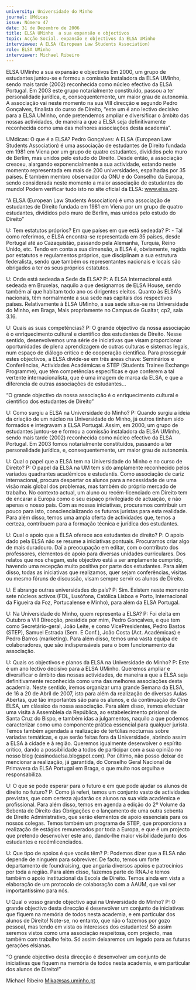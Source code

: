 ```yaml
---
university: Universidade do Minho
journal: UMdicas
issue: Número 47
date: 31 de Dezembro de 2006
title: ELSA UMinho  a sua expansão e objectivos
topic: Acção Social. expansão e objectivos da ELSA UMinho
interviewee: A ELSA (European Law Students Association)
role: ELSA UMinho
interviewer: Michael Ribeiro
---
```




ELSA UMinho  a sua expansão e objectivos
Em 2000, um grupo de estudantes juntou-se e formou a comissão instaladora da ELSA UMinho, sendo mais tarde (2002)
reconhecida como núcleo efectivo da ELSA Portugal. Em 2003 este grupo notarialmente constituído, passou a ter
personalidade jurídica, e, consequentemente, um maior grau de autonomia. A associação vai neste momento na sua VIII
direcção e segundo Pedro Gonçalves, finalista do curso de Direito, “este um é ano lectivo decisivo para a ELSA UMinho,
onde pretendemos ampliar e diversificar o âmbito das nossas actividades, de maneira a que a ELSA seja definitivamente
reconhecida como uma das melhores associações desta academia”.


UMdicas: O que é a ELSA?
Pedro Gonçalves: A ELSA (European Law
Students Association) é uma associação de
estudantes de Direito fundada em 1981 em Viena
por um grupo de quatro estudantes, divididos pelo
muro de Berlim, mas unidos pelo estudo do
Direito. Desde então, a associação cresceu,
alargando exponencialmente a sua actividade,
estando neste momento representada em mais
de 200 universidades, espalhadas por 35 países.
É também membro observador da ONU e do
Conselho da Europa, sendo considerada neste
momento a maior associação de estudantes do
mundo! Podem verificar tudo isto no site oficial da
ELSA: www.elsa.org.


“A ELSA (European Law Students
Association) é uma associação
de estudantes de Direito fundada
em 1981 em Viena por um grupo
de quatro estudantes, divididos
pelo muro de Berlim, mas unidos
pelo estudo do Direito”


U: Tem estatutos próprios? Em que países em
que está sedeada?
P: - Tal como referimos, e ELSA encontra-se
representada em 35 países, desde Portugal até
ao Cazaquistão, passando pela Alemanha,
Turquia, Reino Unido, etc. Tendo em conta a sua
dimensão, a ELSA é, obviamente, regida por
estatutos e regulamentos próprios, que
disciplinam a sua estrutura federalista, sendo que
também os representantes nacionais e locais são
obrigados a ter os seus próprios estatutos.


U: Onde está sedeada a Sede da ELSA?
P: A ELSA Internacional está sedeada em
Bruxelas, naquilo a que designamos de ELSA
House, sendo também aí que habitam todo ano
os dirigentes eleitos. Quanto às ELSA's
nacionais, têm normalmente a sua sede nas
capitais dos respectivos países. Relativamente à
ELSA UMinho, a sua sede situa-se na
Universidade do Minho, em Braga, Mais
propriamente no Campus de Gualtar, cp2, sala
3.16.


U: Quais as suas competências?
P: O grande objectivo da nossa associação é o
enriquecimento cultural e científico dos
estudantes de Direito. Nesse sentido,
desenvolvemos uma série de iniciativas que
visam proporcionar oportunidades de plena
aprendizagem de outras culturas e sistemas
legais, num espaço de diálogo crítico e de
cooperação científica. Para prosseguir estes
objectivos, a ELSA divide-se em três áreas chave:
Seminários e Conferências, Actividades
Académicas e STEP (Students Trainee Exchange
Programme), que têm competências específicas
e que conferem a tal vertente internacionalista,
que é uma imagem de marca da ELSA, e que a
diferencia de outras associações de
estudantes…


“O grande objectivo da nossa
associação é o enriquecimento
cultural e científico dos
estudantes de Direito”


U: Como surgiu a ELSA na Universidade do
Minho?
P: Quando surgiu a ideia da criação de um núcleo
na Universidade do Minho, já outros tinham sido
formados e integravam a ELSA Portugal. Assim,
em 2000, um grupo de estudantes juntou-se e
formou a comissão instaladora da ELSA UMinho,
sendo mais tarde (2002) reconhecida como
núcleo efectivo da ELSA Portugal. Em 2003
fomos notarialmente constituídos, passando a ter
personalidade jurídica, e, consequentemente, um
maior grau de autonomia.


U: Qual o papel que a ELSA tem na Universidade
do Minho e no curso de Direito?
P: O papel da ELSA na UM tem sido amplamente
reconhecido pelos variados quadrantes
académicos e estudantis. Como associação de
cariz internacional, procura despertar os alunos
para a necessidade de uma visão mais global dos
problemas, mas também do próprio mercado de
trabalho. No contexto actual, um aluno ou recém-licenciado em Direito tem de encarar a Europa
como o seu espaço privilegiado de actuação, e
não apenas o nosso país. Com as nossas
iniciativas, procuramos contribuir um pouco para
isto, consciencializando os futuros juristas para
esta realidade. Para além disso, temos uma
ampla oferta de actividades que, temos a certeza,
contribuem para a formação técnica e jurídica dos
estudantes.


U: Qual o apoio que a ELSA oferece aos
estudantes de direito?
P: O apoio dado pela ELSA não se resume a
iniciativas pontuais. Procuramos criar algo de
mais duradouro. Daí a preocupação em editar,
com o contributo dos professores, elementos de
apoio para diversas unidades curriculares. Dos
relatos que nos chegam, este objectivo está a ser
amplamente cumprido, havendo uma recepção
muito positiva por parte dos estudantes. Para
além disso, todas as iniciativas que realizamos,
quer sejam conferências, visitas ou mesmo
fóruns de discussão, visam sempre servir os
alunos de Direito.


U: E abrange outras universidades do país?
P: Sim. Existem neste momento sete núcleos
activos (FDL, Lusófona, Católica Lisboa e Porto,
Internacional da Figueira da Foz, Portucalense e
Minho), para além da ELSA Portugal.


U: Na Universidade do Minho, quem representa a
ELSA?
P: Foi eleita em Outubro a VIII Direcção, presidida
por mim, Pedro Gonçalves, e que tem como
Secretário-geral, João Leite, e como VicePresidentes, Pedro Bastos (STEP), Samuel
Estrada (Sem. E Conf.), João Costa (Act.
Académicas) e Pedro Barros (marketing). Para
além disso, temos uma vasta equipa de
colaboradores, que são indispensáveis para o
bom funcionamento da associação.


U: Quais os objectivos e planos da ELSA na
Universidade do Minho?
P: Este é um ano lectivo decisivo para a ELSA
UMinho. Queremos ampliar e diversificar o
âmbito das nossas actividades, de maneira a que
a ELSA seja definitivamente reconhecida como
uma das melhores associações desta academia.
Neste sentido, iremos organizar uma grande
Semana da ELSA, de 16 a 20 de Abril de 2007,
isto para além da realização de diversas Aulas
Abertas, que tão importantes são para os alunos,
e da continuação do Cine ELSA, um clássico da
nossa associação. Para além disso, iremos
efectuar uma visita à Assembleia da República,
ao estabelecimento prisional de Santa Cruz do
Bispo, e também idas a julgamentos, naquilo a
que podemos caracterizar como uma
componente prática essencial para qualquer
jurista. Temos também agendada a realização de
tertúlias nocturnas sobre variadas temáticas, e
que serão feitas fora da Universidade, abrindo
assim a ELSA à cidade e à região. Queremos
igualmente desenvolver o espírito crítico, dando a
possibilidade a todos de participar com a sua
opinião no nosso blog
(casinodaelsa.blogspot.com). Por último, não
posso deixar de mencionar a realização, já
garantida, do Conselho Geral Nacional de
Primavera da ELSA Portugal em Braga, o que
muito nos orgulha e responsabiliza.


U: O que se pode esperar para o futuro e em que
pode ajudar os alunos de direito no futuro?
P: Como já referi, temos um conjunto vasto de
actividades previstas, que com certeza ajudarão
os alunos na sua vida académica e profissional.
Para além disso, temos em agenda a edição do 2º
Volume da Sebenta de Direito das Obrigações e o
lançamento de uma outra sebenta de Direito
Administrativo, que serão elementos de apoio
essenciais para os nossos colegas. Temos
também um programa de STEP, que proporciona
a realização de estágios remunerados por toda a
Europa, e que é um projecto que pretendo
desenvolver este ano, dando-lhe maior
visibilidade junto dos estudantes e recémlicenciados.


U: Que tipo de apoios é que vocês têm?
P: Podemos dizer que a ELSA não depende de
ninguém para sobreviver. De facto, temos um
forte departamento de foundraising, que angaria
diversos apoios e patrocínios por toda a região.
Para além disso, fazemos parte do RNAJ e temos
também o apoio institucional da Escola de Direito.
Temos ainda em vista a elaboração de um
protocolo de colaboração com a AAUM, que vai
ser importantíssimo para nós.


U:Qual o vosso grande objectivo aqui na
Universidade do Minho?
P: O grande objectivo desta direcção é
desenvolver um conjunto de iniciativas que
fiquem na memória de todos nesta academia, e
em particular dos alunos de Direito! Note-se, no
entanto, que não o fazemos por gozo pessoal,
mas tendo em vista os interesses dos estudantes!
Só assim seremos vistos como uma associação
respeitosa, com projecto, mas também com
trabalho feito. Só assim deixaremos um legado
para as futuras gerações elsianas.


“O grande objectivo desta
direcção é desenvolver um
conjunto de iniciativas que
fiquem na memória de todos
nesta academia, e em particular
dos alunos de Direito!”


Michael Ribeiro
Mika@sas.uminho.pt